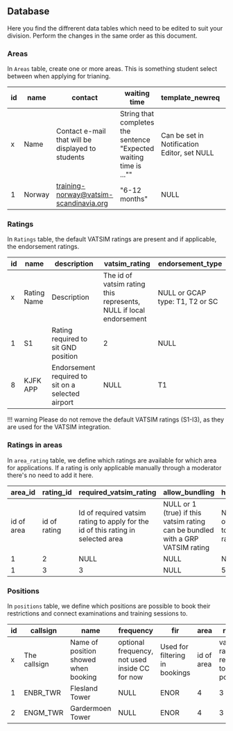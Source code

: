 
## Database

Here you find the diffrerent data tables which need to be edited to suit your division. Perform the changes in the same order as this document.

### Areas

In `Areas` table, create one or more areas. This is something student select between when applying for trianing.

| id | name | contact | waiting time | template_newreq | template_newmentor | template_pretraining | feedback_url |
| ------- | --- | --- | --- |  --- |  --- | --- | --- |
| x | Name | Contact e-mail that will be displayed to students | String that completes the sentence "Expected waiting time is ..."" | Can be set in Notification Editor, set NULL | Same as last | Same as last | URL to feedback form shown in training completed email |
| 1 | Norway | training-norway@vatsim-scandinavia.org | "6-12 months" | NULL | NULL | NULL | https://forms.gle/your-feedback-form |

### Ratings

In `Ratings` table, the default VATSIM ratings are present and if applicable, the endorsement ratings.

| id | name | description | vatsim_rating | endorsement_type | 
| ------- | --- | --- | --- | --- |
| x | Rating Name | Description | The id of vatsim rating this represents, NULL if local endorsement | NULL or GCAP type: T1, T2 or SC |
| 1 | S1 | Rating required to sit GND position | 2 | NULL |
| 8 | KJFK APP | Endorsement required to sit on a selected airport | NULL | T1 |

!!! warning
    Please do not remove the default VATSIM ratings (S1-I3), as they are used for the VATSIM integration.

### Ratings in areas

In `area_rating` table, we define which ratings are available for which area for applications. If a rating is only applicable manually through a moderator there's no need to add it here.

| area_id | rating_id | required_vatsim_rating | allow_bundling | hour_requirement | queue_length_low | queue_lenght_high |
| ------- | --- | --- | --- | --- | --- | --- |
| id of area | id of rating | Id of required vatsim rating to apply for the id of this rating in selected area | NULL or 1 (true) if this vatsim rating can be bundled with a GRP VATSIM rating | NULL or number of hours required to apply for this rating | Filled in by automation | Filled in by automation |
| 1 | 2 | NULL | NULL | NULL | NULL | NULL |
| 1 | 3 | 3 | NULL | 50 | NULL | NULL |

### Positions

In `positions` table, we define which positions are possible to book their restrictions and connect examinations and training sessions to.

| id | callsign | name | frequency | fir | area | rating | required_facility_rating_id |
| ------- | --- | --- | --- | --- | --- | --- | --- |
| x | The callsign | Name of position showed when booking | optional frequency, not used inside CC for now | Used for filtering in bookings | id of area | vatsim rating id required to book position | rating id of the tiered rating required to book this position
| 1 | ENBR_TWR | Flesland Tower | NULL | ENOR | 4 | 3 | NULL
| 2 | ENGM_TWR | Gardermoen Tower | NULL | ENOR | 4 | 3 | 8
